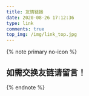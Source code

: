 ```yaml
---
title: 友情链接
date: 2020-08-26 17:12:36
type: link
comments: true
top_img: /img/link_top.jpg
---
```


{% note primary no-icon %}
## 如需交换友链请留言！
{% endnote %}